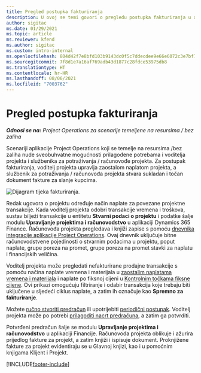 ```yaml
---
title: Pregled postupka fakturiranja
description: U ovoj se temi govori o pregledu postupka fakturiranja u aplikaciji Project Operations za scenarije temeljene na resursima / bez zaliha.
author: sigitac
ms.date: 01/29/2021
ms.topic: article
ms.reviewer: kfend
ms.author: sigitac
ms.custom: intro-internal
ms.openlocfilehash: 804d42f7e8bfd103b9143dc0f5c7ddecdee9e66e6072c3e7bf76b2a8c549cf55
ms.sourcegitcommit: 7f8d1e7a16af769adb43d1877c28fdce53975db8
ms.translationtype: HT
ms.contentlocale: hr-HR
ms.lasthandoff: 08/06/2021
ms.locfileid: "7003762"
---
```

# <a name="invoicing-process-overview"></a>Pregled postupka fakturiranja

_**Odnosi se na:** Project Operations za scenarije temeljene na resursima / bez zaliha_

Scenariji aplikacije Project Operations koji se temelje na resursima /bez zaliha nude sveobuhvatne mogućnosti prilagođene potrebama i voditelja projekta i službenika za potraživanja / računovođe projekta. Za postupak fakturiranja, voditelj projekta upravlja zaostalom naplatom projekta, a službenik za potraživanja / računovođa projekta stvara sukladan i točan dokument fakture za slanje kupcima.

![Dijagram tijeka fakturiranja.](./media/invoicing-flow.png)

Redak ugovora o projektu određuje način naplate za povezane projektne transakcije. Kada voditelj projekta odobri transakcije vremena i troškova, sustav bilježi transakcije u entitetu **Stvarni podaci o projektu** i podatke šalje modulu **Upravljanje projektima i računovodstvo** u aplikaciji Dynamics 365 Finance. Računovođa projekta pregledava i knjiži zapise s pomoću [dnevnika integracije aplikacije Project Operations](../project-accounting/project-operations-integration-journal.md). Ovaj dnevnik uključuje bitne računovodstvene pojedinosti o stvarnim podacima u projektu, poput naplate, grupe poreza na promet, grupe poreza na promet stavki za naplatu i financijskih veličina.

Voditelj projekta može pregledati nefakturirane prodajne transakcije s pomoću načina naplate vremena i materijala u [zaostalim naplatama vremena i materijala](../proforma-invoicing/manage-billing-backlog.md#time-and-material-billing-backlog) i naplate po fiksnoj cijeni u [Kontrolnim točkama fiksne cijene](../proforma-invoicing/manage-billing-backlog.md#fixed-price-milestones). Ovi prikazi omogućuju filtriranje i odabir transakcija koje trebaju biti uključene u sljedeći ciklus naplate, a zatim ih označuje kao **Spremno za fakturiranje**.

Možete [ručno stvoriti predračun](../proforma-invoicing/create-manual-proforma-invoice.md) ili upotrijebiti [periodični postupak](../proforma-invoicing/configure-automated-invoice-creation.md). Voditelj projekta može po potrebi [prilagoditi nacrt predračuna](../proforma-invoicing/manage-proforma-invoice.md), a zatim ga potvrditi.

Potvrđeni predračun šalje se modulu **Upravljanje projektima i računovodstvo** u aplikaciji Financije. Računovođa projekta oblikuje i ažurira prijedlog fakture za projekt, a zatim knjiži i ispisuje dokument. Proknjižene fakture za projekt evidentiraju se u Glavnoj knjizi, kao i u pomoćnim knjigama Klijent i Projekt.


[!INCLUDE[footer-include](../includes/footer-banner.md)]
